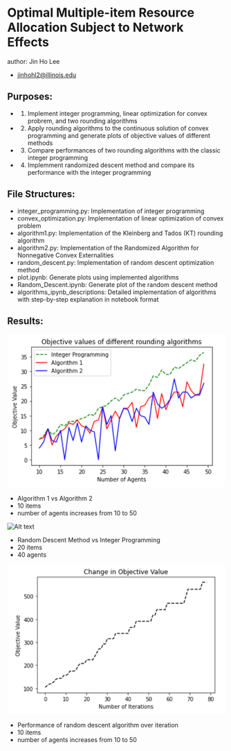 # Optimal Multiple-item Resource Allocation Subject to Network Effects

author: Jin Ho Lee
- jinhohl2@illinois.edu

## Purposes:
- 1. Implement integer programming, linear optimization for convex probrem, and two rounding algorithms
- 2. Apply rounding algorithms to the continuous solution of convex programming and generate plots of objective values of different methods
- 3. Compare performances of two rounding algorithms with the classic integer programming
- 4. Implemment randomized descent method and compare its performance with the integer programming

## File Structures:
- integer_programming.py: Implementation of integer programming
- convex_optimization.py: Implementation of linear optimization of convex problem
- algorithm1.py: Implementation of the Kleinberg and Tados (KT) rounding algorithm
- algorithm2.py: Implementation of the Randomized Algorithm for Nonnegative Convex Externalities
- random_descent.py: Implementation of random descent optimization method
- plot.ipynb: Generate plots using implemented algorithms
- Random_Descent.ipynb: Generate plot of the random descent method
- algorithms_ipynb_descriptions: Detailed implementation of algorithms with step-by-step explanation in notebook format


## Results:
![Alt text](/Plots/algorithm_12.PNG?raw=true "Algorithm 1 vs Algorithm 2")
- Algorithm 1 vs Algorithm 2
- 10 items
- number of agents increases from 10 to 50

![Alt text](/Plots/random_versus_ip_12.PNG?raw=true "Random Descent Method vs Integer Programming")
- Random Descent Method vs Integer Programming
- 20 items
- 40 agents

![Alt text](/Plots/random_over_iteration.PNG?raw=true "Performance of random descent algorithm over iteration")
- Performance of random descent algorithm over iteration
- 10 items
- number of agents increases from 10 to 50


